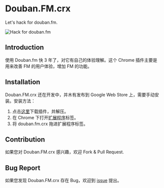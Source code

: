 Douban.FM.crx
=============
Let's hack for douban.fm.

![Hack for douban.fm](http://shonenada.github.io/douban.fm.crx/images/preview.png)


Introduction
------------
使用 Douban.fm 快 3 年了，对它有自己的体验理解。这个 Chrome 插件主要是用来改善 FM 的用户体验，增加 FM 的功能。


Installation
------------
Douban.FM.crx 还在开发中，并木有发布到 Google Web Store 上，需要手动安装。安装方法：

1. 点击[这里](https://github.com/shonenada/douban.fm.crx/zipball/last)下载插件，并解压。
2. 在 Chrome 下打开[扩展程序](chrome://extensions/)标签。
3. 将 douban.fm.crx 拖进扩展程序标签。


Contribution
------------
如果您对 Douban.FM.crx 感兴趣，欢迎 Fork & Pull Request.


Bug Report
----------
如果您发现 Douban.FM.crx 存在 Bug，欢迎到 [issue](https://github.com/shonenada/douban.fm.crx/issues) 提出。
